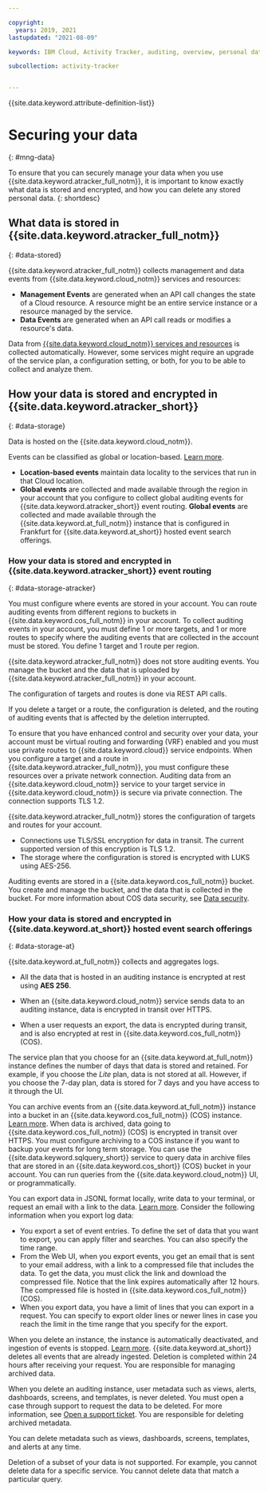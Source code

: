 ```yaml
---

copyright:
  years: 2019, 2021
lastupdated: "2021-08-09"

keywords: IBM Cloud, Activity Tracker, auditing, overview, personal data, data deletion, PHI, data, data security, _service-name_

subcollection: activity-tracker


---
```


{{site.data.keyword.attribute-definition-list}}


# Securing your data
{: #mng-data}

To ensure that you can securely manage your data when you use {{site.data.keyword.atracker_full_notm}}, it is important to know exactly what data is stored and encrypted, and how you can delete any stored personal data.
{: shortdesc}


## What data is stored in {{site.data.keyword.atracker_full_notm}}
{: #data-stored}

{{site.data.keyword.atracker_full_notm}} collects management and data events from {{site.data.keyword.cloud_notm}} services and resources: 
* **Management Events** are generated when an API call changes the state of a Cloud resource. A resource might be an entire service instance or a resource managed by the service. 
* **Data Events** are generated when an API call reads or modifies a resource's data. 

Data from [{{site.data.keyword.cloud_notm}} services and resources](/docs/services/activity-tracker?topic=activity-tracker-cloud_services) is collected automatically.  However, some services might require an upgrade of the service plan, a configuration setting, or both, for you to be able to collect and analyze them.


## How your data is stored and encrypted in {{site.data.keyword.atracker_short}}
{: #data-storage}

Data is hosted on the {{site.data.keyword.cloud_notm}}. 

Events can be classified as global or location-based. [Learn more](/docs/services/activity-tracker?topic=activity-tracker-event_types).
* **Location-based events** maintain data locality to the services that run in that Cloud location.
* **Global events** are collected and made available through the region in your account that you configure to collect global auditing events for {{site.data.keyword.atracker_short}} event routing. **Global events** are collected and made available through the {{site.data.keyword.at_full_notm}} instance that is configured in Frankfurt for {{site.data.keyword.at_short}} hosted event search offerings.


### How your data is stored and encrypted in {{site.data.keyword.atracker_short}} event routing
{: #data-storage-atracker}

You must configure where events are stored in your account. You can route auditing events from different regions to buckets in {{site.data.keyword.cos_full_notm}} in your account. To collect auditing events in your account, you must define 1 or more targets, and 1 or more routes to specify where the auditing events that are collected in the account must be stored. You define 1 target and 1 route per region. 

{{site.data.keyword.atracker_full_notm}} does not store auditing events. You manage the bucket and the data that is uploaded by {{site.data.keyword.atracker_full_notm}} in your account. 

The configuration of targets and routes is done via REST API calls. 

If you delete a target or a route, the configuration is deleted, and the routing of auditing events that is affected by the deletion interrupted.

To ensure that you have enhanced control and security over your data, your account must be virtual routing and forwarding (VRF) enabled and you must use private routes to {{site.data.keyword.cloud}} service endpoints. When you configure a target and a route in {{site.data.keyword.atracker_full_notm}}, you must configure these resources over a private network connection. Auditing data from an {{site.data.keyword.cloud_notm}} service to your target service in {{site.data.keyword.cloud_notm}} is secure via private connection. The connection supports TLS 1.2.

{{site.data.keyword.atracker_full_notm}} stores the configuration of targets and routes for your account. 
- Connections use TLS/SSL encryption for data in transit. The current supported version of this encryption is TLS 1.2.
- The storage where the configuration is stored is encrypted with LUKS using AES-256. 

Auditing events are stored in a {{site.data.keyword.cos_full_notm}} bucket. You create and manage the bucket, and the data that is collected in the bucket. For more information about COS data security, see [Data security](/docs/cloud-object-storage?topic=cloud-object-storage-security).




### How your data is stored and encrypted in {{site.data.keyword.at_short}} hosted event search offerings
{: #data-storage-at}

{{site.data.keyword.at_full_notm}} collects and aggregates logs. 

- All the data that is hosted in an auditing instance is encrypted at rest using **AES 256**.

- When an {{site.data.keyword.cloud_notm}} service sends data to an auditing instance, data is encrypted in transit over HTTPS.

- When a user requests an export, the data is encrypted during transit, and is also encrypted at rest in {{site.data.keyword.cos_full_notm}} (COS).

The service plan that you choose for an {{site.data.keyword.at_full_notm}} instance defines the number of days that data is stored and retained. For example, if you choose the *Lite* plan, data is not stored at all. However, if you choose the 7-day plan, data is stored for 7 days and you have access to it through the UI.

You can archive events from an {{site.data.keyword.at_full_notm}} instance into a bucket in an {{site.data.keyword.cos_full_notm}} (COS) instance. [Learn more](/docs/services/activity-tracker?topic=activity-tracker-archiving). When data is archived, data going to {{site.data.keyword.cos_full_notm}} (COS) is encrypted in transit over HTTPS. You must configure archiving to a COS instance if you want to backup your events for long term storage. You can use the {{site.data.keyword.sqlquery_short}} service to query data in archive files that are stored in an {{site.data.keyword.cos_short}} (COS) bucket in your account. You can run queries from the {{site.data.keyword.cloud_notm}} UI, or programmatically.

You can export data in JSONL format locally, write data to your terminal, or request an email with a link to the data. [Learn more](/docs/services/activity-tracker?topic=activity-tracker-export). Consider the following information when you export log data:
* You export a set of event entries. To define the set of data that you want to export, you can apply filter and searches. You can also specify the time range. 
* From the Web UI, when you export events, you get an email that is sent to your email address, with a link to a compressed file that includes the data. To get the data, you must click the link and download the compressed file. Notice that the link expires automatically after 12 hours. The compressed file is hosted in {{site.data.keyword.cos_full_notm}} (COS).
* When you export data, you have a limit of lines that you can export in a request. You can specify to export older lines or newer lines in case you reach the limit in the time range that you specify for the export.

When you delete an instance, the instance is automatically deactivated, and ingestion of events is stopped. [Learn more](/docs/services/activity-tracker?topic=activity-tracker-remove). {{site.data.keyword.at_short}} deletes all events that are already ingested. Deletion is completed within 24 hours after receiving your request. You are responsible for managing archived data. 

When you delete an auditing instance, user metadata such as views, alerts, dashboards, screens, and templates, is never deleted. You must open a case through support to request the data to be deleted. For more information, see [Open a support ticket](/docs/get-support). You are responsible for deleting archived metadata. 

You can delete metadata such as views, dashboards, screens, templates, and alerts at any time.

Deletion of a subset of your data is not supported. For example, you cannot delete data for a specific service. You cannot delete data that match a particular query.

